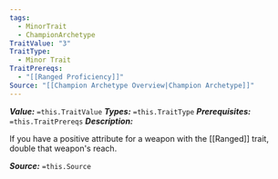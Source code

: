 ```yaml
---
tags:
  - MinorTrait
  - ChampionArchetype
TraitValue: "3"
TraitType:
  - Minor Trait
TraitPrereqs:
  - "[[Ranged Proficiency]]"
Source: "[[Champion Archetype Overview|Champion Archetype]]"
---
```

***Value:*** `=this.TraitValue`
***Types:*** `=this.TraitType`
***Prerequisites:*** `=this.TraitPrereqs`
***Description:***

If you have a positive attribute for a weapon with the [[Ranged]] trait, double that weapon's reach.

***Source:*** `=this.Source`